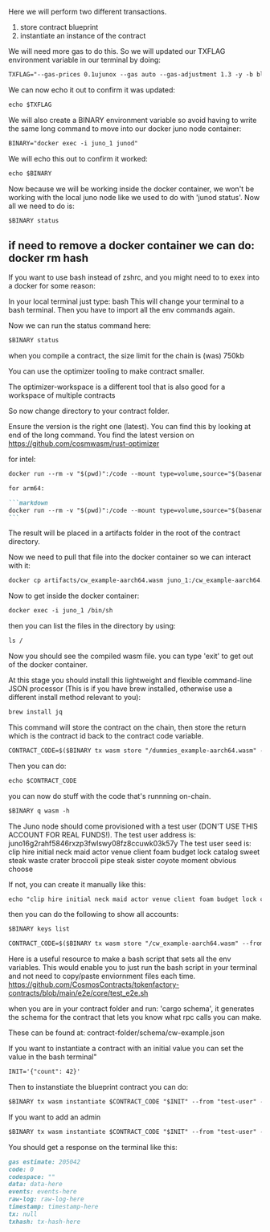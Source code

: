 Here we will perform two different transactions.

1. store contract blueprint
2. instantiate an instance of the contract

We will need more gas to do this. So we will updated our TXFLAG environment variable in our terminal by doing:

```markdown
TXFLAG="--gas-prices 0.1ujunox --gas auto --gas-adjustment 1.3 -y -b block --chain-id testing --node http://localhost:26657/"
```

We can now echo it out to confirm it was updated:

```markdown
echo $TXFLAG
```

We will also create a BINARY environment variable so avoid having to write the same long command to move into our docker juno node container:

```markdown
BINARY="docker exec -i juno_1 junod"
```

We will echo this out to confirm it worked:

```markdown
echo $BINARY
```

Now because we will be working inside the docker container, we won't be working with the local juno node like we used to do with 'junod status'. Now all we need to do is:

```markdown
$BINARY status
```

## if need to remove a docker container we can do: docker rm hash

If you want to use bash instead of zshrc, and you might need to to exex into a docker for some reason:

In your local terminal just type: bash
This will change your terminal to a bash terminal.
Then you have to import all the env commands again.

Now we can run the status command here:

```markdown
$BINARY status
```

when you compile a contract, the size limit for the chain is (was) 750kb

You can use the optimizer tooling to make contract smaller.

The optimizer-workspace is a different tool that is also good for a workspace of multiple contracts

So now change directory to your contract folder.

Ensure the version is the right one (latest). You can find this by looking at end of the long command. You find the latest version on https://github.com/cosmwasm/rust-optimizer

for intel:

````markdown
docker run --rm -v "$(pwd)":/code --mount type=volume,source="$(basename "$(pwd)")\_cache",target=/code/target --mount type=volume,source=registry_cache,target=/usr/local/cargo/registry cosmwasm/rust-optimizer:0.12.12

for arm64:

```markdown
docker run --rm -v "$(pwd)":/code --mount type=volume,source="$(basename "$(pwd)")\_cache",target=/code/target --mount type=volume,source=registry_cache,target=/usr/local/cargo/registry cosmwasm/rust-optimizer-arm64:0.12.12
```
````

The result will be placed in a artifacts folder in the root of the contract directory.

Now we need to pull that file into the docker container so we can interact with it:

```markdown
docker cp artifacts/cw_example-aarch64.wasm juno_1:/cw_example-aarch64.wasm
```

Now to get inside the docker container:

```markdown
docker exec -i juno_1 /bin/sh
```

then you can list the files in the directory by using:

```markdown
ls /
```

Now you should see the compiled wasm file.
you can type 'exit' to get out of the docker container.

At this stage you should install this lightweight and flexible command-line JSON processor (This is if you have brew installed, otherwise use a different install method relevant to you):

```markdown
brew install jq
```

This command will store the contract on the chain, then store the return which is the contract id back to the contract code variable.

```markdown
CONTRACT_CODE=$($BINARY tx wasm store "/dummies_example-aarch64.wasm" --from validator $TXFLAG --output json | jq -r '.logs[0].events[] | select(.type == "store_code").attributes[] | select(.key == "code_id").value')
```

Then you can do:

```markdown
echo $CONTRACT_CODE
```

you can now do stuff with the code that's runnning on-chain.

```markdown
$BINARY q wasm -h
```

The Juno node should come provisioned with a test user (DON'T USE THIS ACCOUNT FOR REAL FUNDS!).
The test user address is: juno16g2rahf5846rxzp3fwlswy08fz8ccuwk03k57y
The test user seed is: clip hire initial neck maid actor venue client foam budget lock catalog sweet steak waste crater broccoli pipe steak sister coyote moment obvious choose

If not, you can create it manually like this:

```markdown
echo "clip hire initial neck maid actor venue client foam budget lock catalog sweet steak waste crater broccoli pipe steak sister coyote moment obvious choose" | $BINARY keys add test-user --recover --keyring-backend test
```

then you can do the following to show all accounts:

```markdown
$BINARY keys list
```

```markdown
CONTRACT_CODE=$($BINARY tx wasm store "/cw_example-aarch64.wasm" --from validator $TXFLAG --output json | jq -r '.logs[0].events[] | select(.type == "store_code").attributes[] | select(.key == "code_id").value')
```

Here is a useful resource to make a bash script that sets all the env variables. This would enable you to just run the bash script in your terminal and not need to copy/paste enviornment files each time.
https://github.com/CosmosContracts/tokenfactory-contracts/blob/main/e2e/core/test_e2e.sh

when you are in your contract folder and run: 'cargo schema', it generates the schema for the contract that lets you know what rpc calls you can make.

These can be found at:
contract-folder/schema/cw-example.json

If you want to instantiate a contract with an initial value you can set the value in the bash terminal"

```markdown
INIT='{"count": 42}'
```

Then to instanstiate the blueprint contract you can do:

```markdown
$BINARY tx wasm instantiate $CONTRACT_CODE "$INIT" --from "test-user" --label "my first contract" $TXFLAG --no-admin
```

If you want to add an admin

```markdown
$BINARY tx wasm instantiate $CONTRACT_CODE "$INIT" --from "test-user" --label "my first contract" $TXFLAG --admin your-juno-address
```

You should get a response on the terminal like this:

```markdown
gas estimate: 205042
code: 0
codespace: ""
data: data-here
events: events-here
raw-log: raw-log-here
timestamp: timestamp-here
tx: null
txhash: tx-hash-here
```

